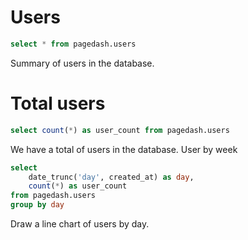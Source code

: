 # Users
```sql users
select * from pagedash.users
```

<DataTable data={users} />

Summary of users in the database.

# Total users
```sql user_count
select count(*) as user_count from pagedash.users
```
We have a total of <Value data={user_count} /> users in the database.
User by week
```sql users_by_day
select 
    date_trunc('day', created_at) as day,
    count(*) as user_count
from pagedash.users
group by day 
```
Draw a line chart of users by day.
<LineChart
    data={users_by_day}
    title="Users by Week"
    x=day
    y=user_count
/>